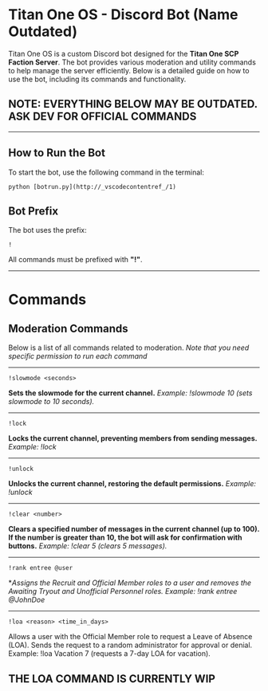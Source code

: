 # Titan One OS - Discord Bot (Name Outdated)

Titan One OS is a custom Discord bot designed for the **Titan One SCP Faction Server**. The bot provides various moderation and utility commands to help manage the server efficiently. Below is a detailed guide on how to use the bot, including its commands and functionality.

## NOTE: EVERYTHING BELOW MAY BE OUTDATED. ASK DEV FOR OFFICIAL COMMANDS

---

## **How to Run the Bot**
To start the bot, use the following command in the terminal:

```
python [botrun.py](http://_vscodecontentref_/1)
```

## Bot Prefix

The bot uses the prefix:
```
!
```
All commands must be prefixed with **"!"**.


----------------------------------------------------




# Commands
## Moderation Commands

Below is a list of all commands related to moderation. 
*Note that you need specific permission to run each command*

-----------------------------------------------------------

```
!slowmode <seconds>
```
**Sets the slowmode for the current channel.**
*Example: !slowmode 10 (sets slowmode to 10 seconds).*

-----------------------------------------------------------

```
!lock
```
**Locks the current channel, preventing members from sending messages.**
*Example: !lock*

-----------------------------------------------------------

```
!unlock
```
**Unlocks the current channel, restoring the default permissions.**
*Example: !unlock*

-----------------------------------------------------------

```
!clear <number>
```
**Clears a specified number of messages in the current channel (up to 100).**
**If the number is greater than 10, the bot will ask for confirmation with buttons.**
*Example: !clear 5 (clears 5 messages).*

-----------------------------------------------------------

```
!rank entree @user
```
**Assigns the Recruit and Official Member roles to a user and removes the Awaiting Tryout and Unofficial Personnel roles.*
*Example: !rank entree @JohnDoe*

-----------------------------------------------------------

```
!loa <reason> <time_in_days>
```
Allows a user with the Official Member role to request a Leave of Absence (LOA).
Sends the request to a random administrator for approval or denial.
Example: !loa Vacation 7 (requests a 7-day LOA for vacation).

## THE LOA COMMAND IS CURRENTLY WIP

#
